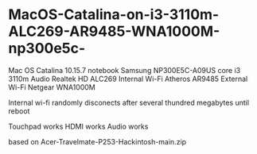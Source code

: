 # MacOS-Catalina-on-i3-3110m-ALC269-AR9485-WNA1000M-np300e5c-

Mac OS Catalina 10.15.7
notebook Samsung NP300E5C-A09US
core i3 3110m
Audio Realtek HD ALC269
Internal Wi-Fi Atheros AR9485
External Wi-Fi Netgear WNA1000M

Internal wi-fi randomly disconects after several thundred megabytes until reboot

Touchpad works
HDMI works
Audio works

based on Acer-Travelmate-P253-Hackintosh-main.zip 
